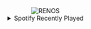<div align="center">
<picture>
    <source media="(prefers-color-scheme: dark)" srcset="https://i.ibb.co/YRG1Trv/output-gif.gif">
    <source media="(prefers-color-scheme: light)" srcset="https://i.ibb.co/YRG1Trv/output-gif.gif">
    <img alt="RENOS" src="https://i.ibb.co/YRG1Trv/output-gif.gif">
</picture>
<details>
<summary>Spotify Recently Played</summary>
<img src="https://spotify-recently-played-readme.vercel.app/api?user=31d6d6zerc5ct6kck32na2ozsqf4&unique=1&width=400" alt="Spotify" />
</details>
</div>

<!-- Image deletion URL: https://ibb.co/1vxPJSH/b0fec4780d3a5ca72f5d2a62f210a499 -->